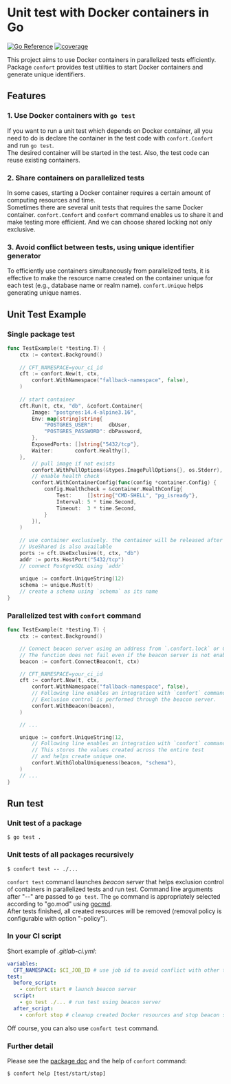 # Unit test with Docker containers in Go

[![Go Reference](https://pkg.go.dev/badge/github.com/daichitakahashi/confort.svg)](https://pkg.go.dev/github.com/daichitakahashi/confort)
[![coverage](https://img.shields.io/endpoint?style=flat-square&url=https%3A%2F%2Fdaichitakahashi.github.io%2Fconfort%2Fcoverage.json)](https://daichitakahashi.github.io/confort/coverage.html)

This project aims to use Docker containers in parallelized tests efficiently.  
Package `confort` provides test utilities to start Docker containers and generate unique identifiers.

## Features
### 1. Use Docker containers with `go test`
If you want to run a unit test which depends on Docker container, all you need
to do is declare the container in the test code with `confort.Confort` and run 
`go test`.  
The desired container will be started in the test. Also, the test code can reuse 
existing containers.

### 2. Share containers on parallelized tests
In some cases, starting a Docker container requires a certain amount of computing 
resources and time.  
Sometimes there are several unit tests that requires the same Docker container.
`confort.Confort` and `confort` command enables us to share it and make testing 
more efficient. And we can choose shared locking not only exclusive.

### 3. Avoid conflict between tests, using unique identifier generator
To efficiently use containers simultaneously from parallelized tests, it is 
effective to make the resource name created on the container unique for each test 
(e.g., database name or realm name).
`confort.Unique` helps generating unique names.

## Unit Test Example
### Single package test
```go
func TestExample(t *testing.T) {
    ctx := context.Background()
    
    // CFT_NAMESPACE=your_ci_id
    cft := confort.New(t, ctx,
        confort.WithNamespace("fallback-namespace", false),
    )
    
    // start container
    cft.Run(t, ctx, "db", &cofort.Container{
        Image: "postgres:14.4-alpine3.16",
        Env: map[string]string{
            "POSTGRES_USER":     dbUser,
            "POSTGRES_PASSWORD": dbPassword,
        },
        ExposedPorts: []string{"5432/tcp"},
        Waiter:       confort.Healthy(),
    },
        // pull image if not exists
        confort.WithPullOptions(&types.ImagePullOptions{}, os.Stderr),
        // enable health check
        confort.WithContainerConfig(func(config *container.Config) {
            config.Healthcheck = &container.HealthConfig{
                Test:     []string{"CMD-SHELL", "pg_isready"},
                Interval: 5 * time.Second,
                Timeout:  3 * time.Second,
            }
        }),
    )
    
    // use container exclusively. the container will be released after the test finished
    // UseShared is also available
    ports := cft.UseExclusive(t, ctx, "db")
    addr := ports.HostPort("5432/tcp")
    // connect PostgreSQL using `addr`
	
    unique := confort.UniqueString(12)
    schema := unique.Must(t)
    // create a schema using `schema` as its name
}
```

### Parallelized test with `confort` command
```go
func TestExample(t *testing.T) {
    ctx := context.Background()

    // Connect beacon server using an address from `.confort.lock` or CFT_BEACON_ADDR.
    // The function does not fail even if the beacon server is not enabled. But beacon.Enabled == false.
    beacon := confort.ConnectBeacon(t, ctx)

    // CFT_NAMESPACE=your_ci_id
    cft := confort.New(t, ctx,
        confort.WithNamespace("fallback-namespace", false),
        // Following line enables an integration with `confort` command.
        // Exclusion control is performed through the beacon server.
        confort.WithBeacon(beacon),
    )

    // ...

    unique := confort.UniqueString(12,
        // Following line enables an integration with `confort` command. 
        // This stores the values created across the entire test
        // and helps create unique one.
        confort.WithGlobalUniqueness(beacon, "schema"), 
    )
    // ...
}
```

## Run test
### Unit test of a package
```shell
$ go test .
```

### Unit tests of all packages recursively
```shell
$ confort test -- ./...
```
`confort test` command launches *beacon server* that helps exclusion control of 
containers in parallelized tests and run test. Command line arguments after "--" 
are passed to `go test`. The `go` command is appropriately selected according to 
"go.mod" using [gocmd](https://github.com/daichitakahashi/gocmd).  
After tests finished, all created resources will be removed (removal policy is
configurable with option "-policy").

### In your CI script
Short example of *.gitlab-ci.yml*:
```yaml
variables:
  CFT_NAMESPACE: $CI_JOB_ID # use job id to avoid conflict with other tests
test:
  before_script:
    - confort start # launch beacon server
  script:
    - go test ./... # run test using beacon server
  after_script:
    - confort stop # cleanup created Docker resources and stop beacon server safely
```

Off course, you can also use `confort test` command.

### Further detail
Please see the [package doc](https://pkg.go.dev/github.com/daichitakahashi/confort) and the help of `confort` command:
```shell
$ confort help [test/start/stop]
```

